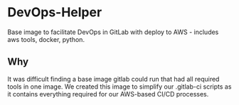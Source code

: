 # DevOps-Helper
Base image to facilitate DevOps in GitLab with deploy to AWS - includes aws tools, docker, python.

## Why
It was difficult finding a base image gitlab could run that had all required tools in one image. We created this image to simplify our .gitlab-ci scripts as it contains everything required for our AWS-based CI/CD processes.

